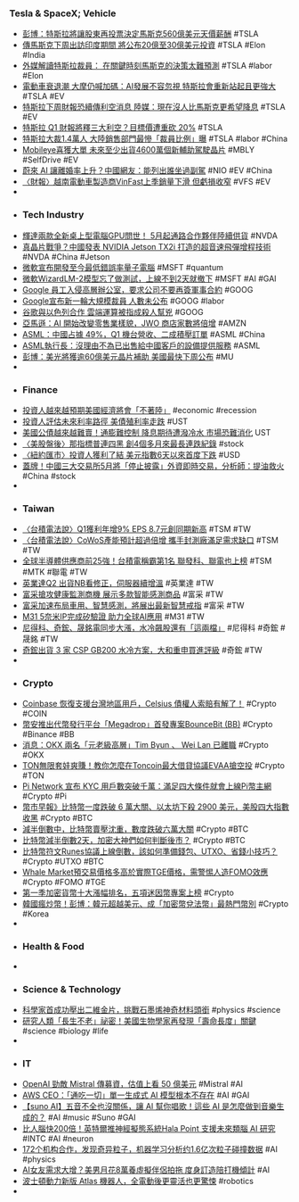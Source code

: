 ### Tesla & SpaceX; Vehicle
- [彭博：特斯拉將讓股東再投票決定馬斯克560億美元天價薪酬](https://news.cnyes.com/news/id/5528088) #TSLA
- [傳馬斯克下周出訪印度期間 將公布20億至30億美元投資](https://news.cnyes.com/news/id/5528177) #TSLA #Elon #India
- [外媒解讀特斯拉裁員： 在關鍵時刻馬斯克的決策太難預測](https://www.techbang.com/posts/114609-foreign-media-interpret-teslas-layoffs-musks-decision-making) #TSLA #labor #Elon
- [電動車衰退潮 大摩仍喊加碼：AI發展不容忽視 特斯拉會重新站起且更強大](https://news.cnyes.com/news/id/5528426) #TSLA #EV
- [特斯拉下周財報恐續傳利空消息 陸媒：現在沒人比馬斯克更希望降息](https://news.cnyes.com/news/id/5528975) #TSLA #EV
- [特斯拉 Q1 財報將釋三大利空？目標價遭重砍 20%](https://finance.technews.tw/2024/04/18/barclays-slashes-its-tesla-stock-price-target-by-20-percent/) #TSLA
- [特斯拉大裁1.4萬人 大陸銷售部門最慘「裁員比例」曝](https://tw.news.yahoo.com/特斯拉大裁1-4萬人-大陸銷售部門最慘-裁員比例-曝-083039995.html) #TSLA #labor #China
- [Mobileye喜獲大單 未來至少出貨4600萬個新輔助駕駛晶片](https://news.cnyes.com/news/id/5528191) #MBLY #SelfDrive #EV
- [蔚來 AI 讓離婚率上升？中國網友：能列出誰坐過副駕](https://technews.tw/2024/04/18/nio-ai/) #NIO #EV #China
- [〈財報〉越南電動車製造商VinFast上季銷量下滑 但虧損收窄](https://news.cnyes.com/news/id/5528089) #VFS #EV
-
- ### Tech Industry
- [輝達兩款全新桌上型電腦GPU問世！ 5月起通路合作夥伴陸續供貨](https://www.technice.com.tw/issues/semicon/106894/) #NVDA
- [真晶片戰爭？中國發表 NVIDIA Jetson TX2i 打造的超音速飛彈增程技術](https://www.inside.com.tw/article/34779-tech-war-how-chinese-scientists-rigged-low-cost-ai-computer-chip-power-hypersonic-weapon) #NVDA #China #Jetson
- [微軟宣布開發至今最低錯誤率量子電腦](https://technews.tw/2024/04/18/microsoft-and-quantinuum-demonstrate-the-most-reliable-logical-qubits-on-record-with-an-error-rate-800x-better-than-physical-qubits/) #MSFT #quantum
- [微軟WizardLM-2模型忘了做測試，上線不到2天就撤下](https://www.ithome.com.tw/news/162380) #MSFT #AI #GAI
- [Google 員工入侵高層辦公室，要求公司不要再簽軍事合約](https://www.inside.com.tw/article/34778-google-workers-arrested-after-nine-hour-protest-in-google-cloud-ceos-office) #GOOG
- [Google宣布新一輪大規模裁員 人數未公布](https://m.cnyes.com/news/id/5528415) #GOOG #labor
- [谷歌與以色列合作 雲端運算被指成殺人幫兇](https://news.pts.org.tw/article/690881) #GOOG
- [亞馬遜：AI 開始改變零售業樣貌，JWO 商店家數將倍增](https://technews.tw/2024/04/18/an-update-on-amazons-plans-for-just-walk-out-and-checkout-free-technology/) #AMZN
- [ASML：中國占據 49%，Q1 機台營收、二成積壓訂單](https://technews.tw/2024/04/18/asml-q1-machine-revenue/) #ASML #China
- [ASML執行長：沒理由不為已出售給中國客戶的設備提供服務](https://news.cnyes.com/news/id/5529147) #ASML
- [彭博：美光將獲逾60億美元晶片補助 美國最快下周公布](https://news.cnyes.com/news/id/5528642) #MU
-
- ### Finance
- [投資人越來越預期美國經濟將會「不著陸」](https://news.cnyes.com/news/id/5528170) #economic #recession
- [投資人評估未來利率路徑 美債殖利率走跌](https://news.cnyes.com/news/id/5529379) #UST
- [美國公債越來越難賣！通膨難控制 降息期待遭潑冷水 市場恐難消化](https://news.cnyes.com/news/id/5528751) UST
- [〈美股盤後〉那指標普連四黑 創4個多月來最長連跌紀錄](https://news.cnyes.com/news/id/5528406) #stock
- [〈紐約匯市〉投資人獲利了結 美元指數6天以來首度下跌](https://news.cnyes.com/news/id/5528401) #USD
- [蓋牌！中國三大交易所5月將「停止披露」外資即時交易，分析師：提油救火](https://www.blocktempo.com/chinas-stock-market-will-stop-disclosing-real-time-trading-data-in-may/) #China #stock
-
- ### Taiwan
- [〈台積電法說〉Q1獲利年增9% EPS 8.7元創同期新高](https://news.cnyes.com/news/id/5529006) #TSM #TW
- [〈台積電法說〉CoWoS產能預計超過倍增 攜手封測廠滿足需求缺口](https://m.cnyes.com/news/id/5529427) #TSM #TW
- [全球半導體供應商前25強！台積電稱霸第1名 聯發科、聯電也上榜](https://www.wealth.com.tw/articles/90b75af1-b7ac-474d-aa10-f958054b233a) #TSM #MTK #聯電 #TW
- [英業達Q2 出貨NB看修正，伺服器續增溫](https://www.moneydj.com/kmdj/news/newsviewer.aspx?a=ba579aab-6261-43c1-a43a-8706a26bdac0) #英業達 #TW
- [富采搶攻健康監測商機 展示多款智能感測商品](https://news.cnyes.com/news/id/5529108) #富采 #TW
- [富采加速布局車用、智慧感測，將展出最新智慧戒指](https://technews.tw/2024/04/18/ennostar-2024-touch-taiwan-2/) #富采 #TW
- [M31 5奈米IP完成矽驗證 助力全球AI應用](https://news.cnyes.com/news/id/5529520) #M31 #TW
- [尼得科、奇鋐、晟銘電同步大漲，水冷飆股還有「這兩檔」](https://news.cnyes.com/news/id/5529212) #尼得科 #奇鋐 #晟銘 #TW
- [奇鋐出貨 3 家 CSP GB200 水冷方案，大和重申買進評級](https://finance.technews.tw/2024/04/18/avc-csp/) #奇鋐 #TW
-
- ### Crypto
- [Coinbase 恢復支援台灣地區用戶，Celsius 債權人索賠有解了！](https://zombit.info/coinbase-reopen-service-for-user-in-taiwan/) #Crypto #COIN
- [幣安推出代幣發行平台「Megadrop」首發專案BounceBit (BB)](https://abmedia.io/binance-unveils-token-issuance-platform-megadrop) #Crypto #Binance #BB
- [消息：OKX 兩名「元老級高層」Tim Byun 、 Wei Lan 已離職](https://blockcast.it/2024/04/17/top-okx-executives-tim-byun-and-wei-lan-depart-crypto-exchange/) #Crypto #OKX
- [TON無限套娃爽賺！教你怎麼在Toncoin最大借貸協議EVAA搶空投](https://www.blocktempo.com/ton-maximum-loan-agreement-evaa-air-casting-training-teaching/) #Crypto #TON
- [Pi Network 宣布 KYC 用戶數突破千萬：滿足四大條件就會上線Pi幣主網](https://www.blocktempo.com/pi-network-kyc-users-reach-10-million/) #Crypto #Pi
- [幣市早報》比特幣一度跌破 6 萬大關、以太坊下殺 2900 美元，美股四大指數收黑](https://www.blocktempo.com/bitcoin-once-fell-below-the-60000-mark/) #Crypto #BTC
- [減半倒數中，比特幣賣壓沈重，數度跌破六萬大關](https://abmedia.io/bitcoin-dips-below-60k-before-halving) #Crypto #BTC
- [比特幣減半倒數2天，加密大神們如何判斷後市？](https://www.blocktempo.com/arthur-hayes-and-others-believe-bitcoin-is-about-to-rise/) #Crypto #BTC
- [比特幣符文Runes協議上線倒數，該如何準備錢包、UTXO、省錢小技巧？](https://www.blocktempo.com/runes-protocol-is-coming-online-soon/) #Crypto #UTXO #BTC
- [Whale Market預交易價格多高於實際TGE價格，需警惕人造FOMO效應](https://news.cnyes.com/news/id/5529069) #Crypto #FOMO #TGE
- [第一季加密貨幣十大漲幅排名，五項迷因幣專案上榜](https://abmedia.io/top-crypto-gainers-of-q1-2024) #Crypto
- [韓國瘋炒幣！彭博：韓元超越美元、成「加密幣兌法幣」最熱門幣別](https://blockcast.it/2024/04/17/korean-won-topped-us-dollar-as-preferred-currency-for-crypto-trades-in-q1/) #Crypto #Korea
-
- ### Health & Food
-
- ### Science & Technology
- [科學家首成功壓出二維金片，挑戰石墨烯神奇材料頭銜](https://technews.tw/2024/04/18/2d-gold-graphene-goldene/) #physics #science
- [研究人類「長生不老」祕密！美國生物學家再發現「壽命長度」關鍵](https://technews.tw/2024/04/17/telomere-profiling/) #science #biology #life
-
- ### IT
- [OpenAI 勁敵 Mistral 傳募資，估值上看 50 億美元](https://finance.technews.tw/2024/04/17/mistral-an-openai-rival-in-europe-in-talks-to-raise-capital-at-a-5-billion-valuation/) #Mistral #AI
- [AWS CEO：「通吃一切」單一生成式 AI 模型根本不存在](https://technews.tw/2024/04/18/amazon-cloud-chief-argues-fierce-ai-race-isnt-zero-sum/) #AI #GAI
- [【suno AI】五音不全也沒關係，讓 AI 幫你唱歌！這些 AI 是怎麼做到音樂生成的？](https://pansci.asia/archives/375627) #AI #music #Suno #GAI
- [比人腦快200倍！英特爾推神經擬態系統Hala Point 支援未來類腦 AI 研究](https://news.cnyes.com/news/id/5528409) #INTC #AI #neuron
- [172个机构合作，发现奇异粒子，机器学习分析约1.6亿次粒子碰撞数据](https://www.jiqizhixin.com/articles/2024-04-18-2) #AI #physics
- [AI女友需求大增？美男月花8萬養虛擬伴侶拍拖 度身訂造陪打機傾計](https://www.hk01.com/數碼生活/1011022/ai女友需求大增-美男月花8萬養虛擬伴侶拍拖-度身訂造陪打機傾計) #AI
- [波士頓動力新版 Atlas 機器人，全電動後更靈活也更驚悚](https://technews.tw/2024/04/18/boston-dynamics-electric-atlas-robot/) #robotics
-